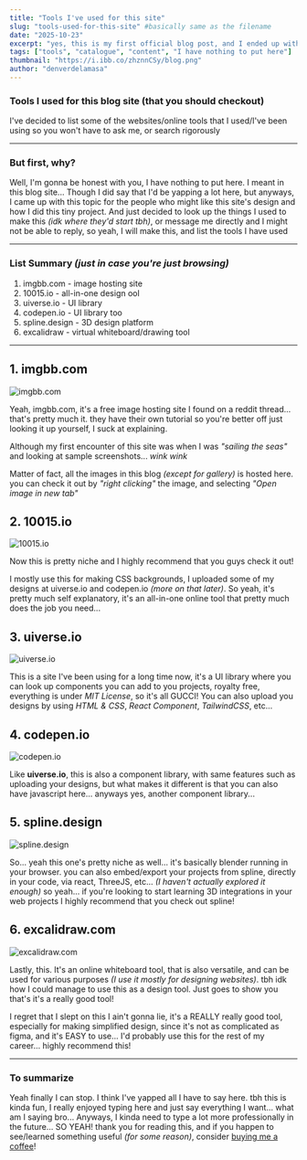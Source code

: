 ```yaml
---
title: "Tools I've used for this site"
slug: "tools-used-for-this-site" #basically same as the filename
date: "2025-10-23"
excerpt: "yes, this is my first official blog post, and I ended up with this topic"
tags: ["tools", "catalogue", "content", "I have nothing to put here"]
thumbnail: "https://i.ibb.co/zhznnCSy/blog.png"
author: "denverdelamasa"
---
```


### Tools I used for this blog site (that you should checkout)

I've decided to list some of the websites/online tools that I used/I've been using so you won't have to ask me, or search rigorously

---

### But first, why?

Well, I'm gonna be honest with you, I have nothing to put here. I meant in this blog site...
Though I did say that I'd be yapping a lot here, but anyways, I came up with this topic for the people who might like this site's design and how I did this tiny project. And just decided to look up the things I used to make this *(idk where they'd start tbh)*, or message me directly and I might not be able to reply, so yeah, I will make this, and list the tools I have used 

---

### List Summary *(just in case you're just browsing)*

1. imgbb.com - image hosting site
2. 10015.io - all-in-one design ool 
3. uiverse.io - UI library
4. codepen.io - UI library too
5. spline.design - 3D design platform
6. excalidraw - virtual whiteboard/drawing tool

---

## 1. imgbb.com

![imgbb.com](https://i.ibb.co/TMSjXHvz/Screenshot-from-2025-10-23-23-16-14.png)

Yeah, imgbb.com, it's a free image hosting site I found on a reddit thread... that's pretty much it. they have their own tutorial so you're better off just looking it up yourself, I suck at explaining.

Although my first encounter of this site was when I was *"sailing the seas"* and looking at sample screenshots... *wink wink*

Matter of fact, all the images in this blog *(except for gallery)* is hosted here. you can check it out by *"right clicking"* the image, and selecting *"Open image in new tab"*

## 2. 10015.io

![10015.io](https://i.ibb.co/GvjPM0VP/Screenshot-from-2025-10-23-23-21-35.png)

Now this is pretty niche and I highly recommend that you guys check it out!

I mostly use this for making CSS backgrounds, I uploaded some of my designs at uiverse.io and codepen.io *(more on that later)*. So yeah, it's pretty much self explanatory, it's an all-in-one online tool that pretty much does the job you need...

## 3. uiverse.io

![uiverse.io](https://i.ibb.co/4nFjB39p/Screenshot-from-2025-10-23-23-23-35.png)

This is a site I've been using for a long time now, it's a UI library where you can look up components you can add to you projects, royalty free, everything is under *MIT License*, so it's all GUCCI! You can also upload you designs by using *HTML & CSS*, *React Component*, *TailwindCSS*, etc...

## 4. codepen.io

![codepen.io](https://i.ibb.co/Z1zZrLx5/Screenshot-from-2025-10-23-23-24-04.png)

Like **uiverse.io**, this is also a component library, with same features such as uploading your designs, but what makes it different is that you can also have javascript here... anyways yes, another component library...

## 5. spline.design

![spline.design](https://i.ibb.co/fY11R2Hj/Screenshot-from-2025-10-23-23-24-58.png)

So... yeah this one's pretty niche as well... it's basically blender running in your browser. you can also embed/export your projects from spline, directly in your code, via react, ThreeJS, etc... *(I haven't actually explored it enough)* so yeah... if you're looking to start learning 3D integrations in your web projects I highly recommend that you check out spline!

## 6. excalidraw.com

![excalidraw.com](https://i.ibb.co/C3xZYfHQ/Screenshot-from-2025-10-23-23-22-24.png)

Lastly, this. It's an online whiteboard tool, that is also versatile, and can be used for various purposes *(I use it mostly for designing websites)*. tbh idk how I could manage to use this as a design tool. Just goes to show you that's it's a really good tool!

I regret that I slept on this I ain't gonna lie, it's a REALLY really good tool, especially for making simplified design, since it's not as complicated as figma, and it's EASY to use... I'd probably use this for the rest of my career... highly recommend this!

--- 

### To summarize

Yeah finally I can stop. I think I've yapped all I have to say here. tbh this is kinda fun, I really enjoyed typing here and just say everything I want... what am I saying bro... Anyways, I kinda need to type a lot more professionally in the future... SO YEAH! thank you for reading this, and if you happen to see/learned something useful *(for some reason)*, consider [buying me a coffee](https://buymeacoffee.com/denverdelamasa)!
